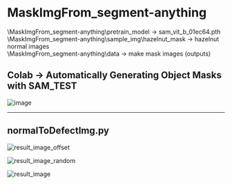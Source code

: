 # MaskImgFrom_segment-anything

 \MaskImgFrom_segment-anything\pretrain_model → sam_vit_b_01ec64.pth \
 \MaskImgFrom_segment-anything\sample_img\hazelnut_mask → hazelnut normal images \
 \MaskImgFrom_segment-anything\data → make mask images (outputs) 
 
## Colab → Automatically Generating Object Masks with SAM_TEST

![image](https://github.com/CVKim/MaskImgFrom_segment-anything/assets/90014998/ff9ca8b4-45af-4747-962f-59ff919d20ee)


---
## normalToDefectImg.py

![result_image_offset](https://github.com/CVKim/MaskImgFrom_segment-anything/assets/90014998/21c4cef0-e2ae-45b0-a35a-5989a4a009dd)

![result_image_random](https://github.com/CVKim/MaskImgFrom_segment-anything/assets/90014998/38c9e47d-f1a6-44f5-bbe5-a3fafff80227)

![result_image](https://github.com/CVKim/MaskImgFrom_segment-anything/assets/90014998/7c99b724-6321-4071-9912-0d013afa22d1)
